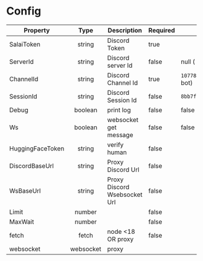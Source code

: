 # Config

<table><thead><tr><th>Property</th><th width="128" align="center">Type</th><th>Description</th><th width="101">Required</th><th>Default</th></tr></thead><tbody><tr><td>SalaiToken</td><td align="center">string</td><td>Discord Token </td><td>true</td><td></td></tr><tr><td>ServerId</td><td align="center">string</td><td>Discord server Id</td><td>false</td><td>null ( DM Midjourney bot)</td></tr><tr><td>ChannelId</td><td align="center">string</td><td>Discord Channel Id</td><td>true</td><td><code>1077800642086703114</code>(Midjourney bot)</td></tr><tr><td>SessionId</td><td align="center">string</td><td>Discord Session Id</td><td>false</td><td><code>8bb7f5b79c7a49f7d0824ab4b8773a81</code></td></tr><tr><td>Debug</td><td align="center">boolean</td><td>print log</td><td>false</td><td>false</td></tr><tr><td>Ws</td><td align="center">boolean</td><td>websocket get message</td><td>false</td><td>false</td></tr><tr><td>HuggingFaceToken</td><td align="center">string</td><td>verify human</td><td>false</td><td></td></tr><tr><td>DiscordBaseUrl</td><td align="center">string</td><td>Proxy Discord Url</td><td>false</td><td></td></tr><tr><td>WsBaseUrl</td><td align="center">string</td><td>Proxy Discord Wsebsocket Url</td><td>false</td><td></td></tr><tr><td>Limit</td><td align="center">number</td><td></td><td>false</td><td></td></tr><tr><td>MaxWait</td><td align="center">number</td><td></td><td>false</td><td></td></tr><tr><td>fetch</td><td align="center">fetch</td><td>node &#x3C;18 OR proxy</td><td>false</td><td></td></tr><tr><td>websocket</td><td align="center">websocket</td><td>proxy</td><td></td><td></td></tr></tbody></table>
